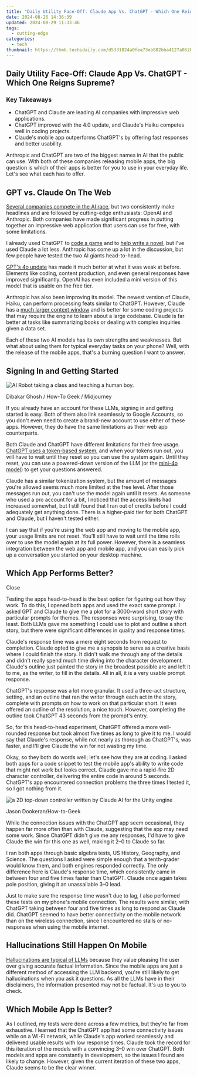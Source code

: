 ```yaml
---
title: "Daily Utility Face-Off: Claude App Vs. ChatGPT - Which One Reigns Supreme?"
date: 2024-08-26 14:36:39
updated: 2024-08-29 11:33:46
tags:
  - cutting-edge
categories:
  - tech
thumbnail: https://thmb.techidaily.com/d5331824a0fea73eb882bba4127a05283f17e46d7c3729b25c19a572afe1817c.jpg
---
```


## Daily Utility Face-Off: Claude App Vs. ChatGPT - Which One Reigns Supreme?

### Key Takeaways

* ChatGPT and Claude are leading AI companies with impressive web applications.
* ChatGPT improved with the 4.0 update, and Claude's Haiku competes well in coding projects.
* Claude's mobile app outperforms ChatGPT's by offering fast responses and better usability.

 Anthropic and ChatGPT are two of the biggest names in AI that the public can use. With both of these companies releasing mobile apps, the big question is which of their apps is better for you to use in your everyday life. Let's see what each has to offer.

##  GPT vs. Claude On The Web

[Several companies compete in the AI race](https://screen-mirroring-recording.techidaily.com/in-2024-3-must-know-methods-to-record-on-your-ipad/), but two consistently make headlines and are followed by cutting-edge enthusiasts: OpenAI and Anthropic. Both companies have made significant progress in putting together an impressive web application that users can use for free, with some limitations.

 I already used ChatGPT to [code a game](https://phone-solutions.techidaily.com/5-ways-to-restart-xiaomi-redmi-k70e-without-power-button-drfone-by-drfone-reset-android-reset-android/) and to [help write a novel](https://youtube-sure.techidaily.com/ed-2024-approved-8-essential-tools-for-your-youtube-to-avi-needs/), but I've used Claude a lot less. Anthropic has come up a lot in the discussion, but few people have tested the two AI giants head-to-head.

[GPT's 4o update](https://visual-screen-recording.techidaily.com/extensive-breakdown-gecata-tracking-device-assessment/) has made it much better at what it was weak at before. Elements like coding, content production, and even general responses have improved significantly. OpenAI has even included a mini version of this model that is usable on the free tier.

 Anthropic has also been improving its model. The newest version of Claude, Haiku, can perform processing feats similar to ChatGPT. However, Claude has a [much larger context window](https://www.anthropic.com/news/claude-3-haiku) and is better for some coding projects that may require the engine to learn about a large codebase. Claude is far better at tasks like summarizing books or dealing with complex inquiries given a data set.

 Each of these two AI models has its own strengths and weaknesses. But what about using them for typical everyday tasks on your phone? Well, with the release of the mobile apps, that's a burning question I want to answer.

##  Signing In and Getting Started

![AI Robot taking a class and teaching a human boy.](https://static1.howtogeekimages.com/wordpress/wp-content/uploads/2024/08/ai-robot-taking-a-class-and-teaching-a-human-boy.png) 

Dibakar Ghosh / How-To Geek / Midjourney

 If you already have an account for these LLMs, signing in and getting started is easy. Both of them also link seamlessly to Google Accounts, so you don't even need to create a brand-new account to use either of these apps. However, they do have the same limitations as their web app counterparts.

 Both Claude and ChatGPT have different limitations for their free usage. [ChatGPT uses a token-based system](https://www.androidauthority.com/what-is-chatgpt-token-3409924/), and when your tokens run out, you will have to wait until they reset so you can use the system again. Until they reset, you can use a powered-down version of the LLM (or the [mini-4o model](https://openai.com/index/gpt-4o-mini-advancing-cost-efficient-intelligence/)) to get your questions answered.

 Claude has a similar tokenization system, but the amount of messages you're allowed seems much more limited at the free level. After those messages run out, you can't use the model again until it resets. As someone who used a pro account for a bit, I noticed that the access limits had increased somewhat, but I still found that I ran out of credits before I could adequately get anything done. There is a higher-paid tier for both ChatGPT and Claude, but I haven't tested either.

 I can say that if you're using the web app and moving to the mobile app, your usage limits are not reset. You'll still have to wait until the time rolls over to use the model again at its full power. However, there is a seamless integration between the web app and mobile app, and you can easily pick up a conversation you started on your desktop machine.

##  Which App Performs Better?

Close 

 Testing the apps head-to-head is the best option for figuring out how they work. To do this, I opened both apps and used the exact same prompt. I asked GPT and Claude to give me a plot for a 3000-word short story with particular prompts for themes. The responses were surprising, to say the least. Both LLMs gave me something I could use to plot and outline a short story, but there were significant differences in quality and response times.

 Claude's response time was a mere eight seconds from request to completion. Claude opted to give me a synopsis to serve as a creative basis where I could finish the story. It didn't walk me through any of the details and didn't really spend much time diving into the character development. Claude's outline just painted the story in the broadest possible arc and left it to me, as the writer, to fill in the details. All in all, it is a very usable prompt response.

 ChatGPT's response was a lot more granular. It used a three-act structure, setting, and an outline that ran the writer through each act in the story, complete with prompts on how to work on that particular short. It even offered an outline of the resolution, a nice touch. However, completing the outline took ChatGPT 43 seconds from the prompt's entry.

 So, for this head-to-head experiment, ChatGPT offered a more well-rounded response but took almost five times as long to give it to me. I would say that Claude's response, while not nearly as thorough as ChatGPT's, was faster, and I'll give Claude the win for not wasting my time.

 Okay, so they both do words well; let's see how they are at coding. I asked both apps for a code snippet to test the mobile app's ability to write code that might not work but looks correct. Claude gave me a rapid-fire 2D character controller, delivering the entire code in around 5 seconds. ChatGPT's app encountered connection problems the three times I tested it, so I got nothing from it.

![a 2D top-down controller written by Claude AI for the Unity engine](https://static1.howtogeekimages.com/wordpress/wp-content/uploads/2024/08/claude-2d-controller-code.png) 

Jason Dookeran/How-to-Geek

 While the connection issues with the ChatGPT app seem occasional, they happen far more often than with Claude, suggesting that the app may need some work. Since ChatGPT didn't give me any responses, I'd have to give Claude the win for this one as well, making it 2–0 to Claude so far.

 I ran both apps through basic algebra tests, US History, Geography, and Science. The questions I asked were simple enough that a tenth-grader would know them, and both engines responded correctly. The only difference here is Claude's response time, which consistently came in between four and five times faster than ChatGPT. Claude once again takes pole position, giving it an unassailable 3–0 lead.

 Just to make sure the response time wasn't due to lag, I also performed these tests on my phone's mobile connection. The results were similar, with ChatGPT taking between four and five times as long to respond as Claude did. ChatGPT seemed to have better connectivity on the mobile network than on the wireless connection, since I encountered no stalls or no-responses when using the mobile internet.

##  Hallucinations Still Happen On Mobile

[Hallucinations are typical of LLMs](https://audio-shaping.techidaily.com/strategies-for-minimizing-large-scale-video-and-audio-data/) because they value pleasing the user over giving accurate factual information. Since the mobile apps are just a different method of accessing the LLM backend, you're still likely to get hallucinations when you ask it questions. As all the LLMs have in their disclaimers, the information presented may not be factual. It's up to you to check.

##  Which Mobile App Is Better?

 As I outlined, my tests were done across a few metrics, but they're far from exhaustive. I learned that the ChatGPT app had some connectivity issues while on a Wi-Fi network, while Claude's app worked seamlessly and delivered usable results with low response times. Claude took the record for this iteration of the models with a convincing 3–0 win over ChatGPT. Both models and apps are constantly in development, so the issues I found are likely to change. However, given the current iteration of these two apps, Claude seems to be the clear winner.

<ins class="adsbygoogle"
     style="display:block"
     data-ad-format="autorelaxed"
     data-ad-client="ca-pub-7571918770474297"
     data-ad-slot="1223367746"></ins>



<ins class="adsbygoogle"
     style="display:block"
     data-ad-client="ca-pub-7571918770474297"
     data-ad-slot="8358498916"
     data-ad-format="auto"
     data-full-width-responsive="true"></ins>

